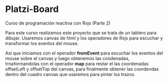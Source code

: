 # Platzi-Board

Curso de programación reactiva con Rxjs (Parte 2)

Para este curso realizamos este proyecto que se trata de un tablero para dibujar.
Usaremos canvas de html y los operadores de Rxjs para escuchar y transformar los eventos del mouse.

Así que iniciamos con el operador **fromEvent** para escuchar los eventos del mouse sobre el canvas y
luego obtenemos las coodenadas, trnaformandolas con el operador **map** para restar el las coordenadas
offsetLeft y offsetTop del canvas, para finalmente obtener las coordendas dentro del cuadro canvas que
usaremos para pintar los trazos.
